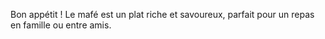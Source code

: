 Bon appétit ! Le mafé est un plat riche et savoureux, parfait pour un repas en famille ou entre amis.